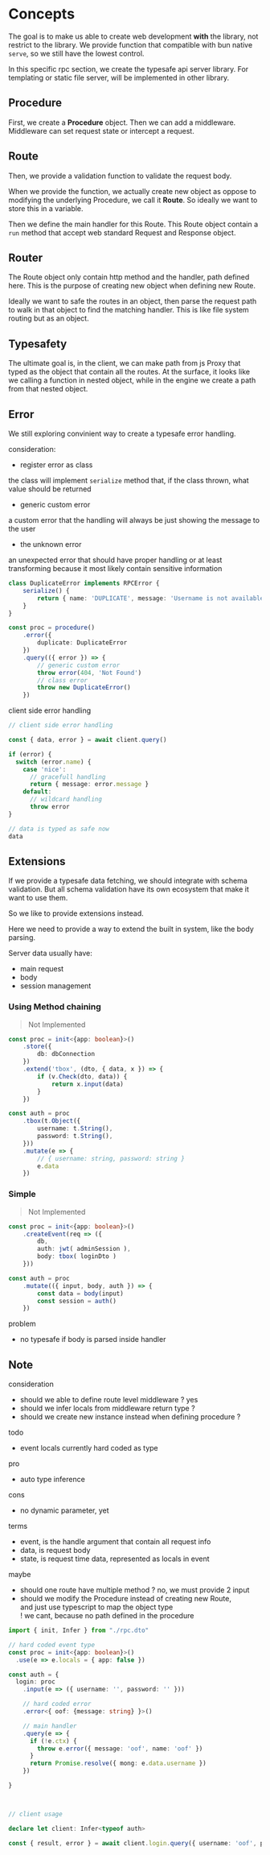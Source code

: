
# Concepts

The goal is to make us able to create web development **with** the library,
not restrict to the library. We provide function that compatible with bun
native `serve`, so we still have the lowest control.

In this specific rpc section, we create the typesafe api server library.
For templating or static file server, will be implemented in other library.

## Procedure

First, we create a **Procedure** object. Then we can add a middleware.
Middleware can set request state or intercept a request.

## Route

Then, we provide a validation function to validate the request body.

When we provide the function, we actually create new object
as oppose to modifying the underlying Procedure, we call
it **Route**. So ideally we want to store this in a variable.

Then we define the main handler for this Route.
This Route object contain a `run` method that accept
web standard Request and Response object.

## Router

The Route object only contain http method and the handler, path defined
here. This is the purpose of creating new object when defining new Route.

Ideally we want to safe the routes in an object, then parse the request
path to walk in that object to find the matching handler. This is like
file system routing but as an object.

## Typesafety

The ultimate goal is, in the client, we can make path from js Proxy that
typed as the object that contain all the routes. At the surface,
it looks like we calling a function in nested object, while in the engine
we create a path from that nested object.

## Error

We still exploring convinient way to create a typesafe error handling.

consideration:

- register error as class

the class will implement `serialize` method that, if the class thrown,
what value should be returned

- generic custom error

a custom error that the handling will always be just showing the message
to the user

- the unknown error

an unexpected error that should have proper handling or at least transforming
because it most likely contain sensitive information

```ts
class DuplicateError implements RPCError {
    serialize() {
        return { name: 'DUPLICATE', message: 'Username is not available' }
    }
}

const proc = procedure()
    .error({
        duplicate: DuplicateError
    })
    .query(({ error }) => {
        // generic custom error
        throw error(404, 'Not Found')
        // class error
        throw new DuplicateError()
    })

```

client side error handling

```ts
// client side error handling

const { data, error } = await client.query()

if (error) {
  switch (error.name) {
    case 'nice':
      // gracefull handling
      return { message: error.message }
    default:
      // wildcard handling
      throw error
}

// data is typed as safe now
data
```

## Extensions

If we provide a typesafe data fetching, we should integrate with
schema validation. But all schema validation have its own ecosystem
that make it want to use them.

So we like to provide extensions instead.

Here we need to provide a way to extend the built in system, like
the body parsing.

Server data usually have:

- main request
- body
- session management

### Using Method chaining

> Not Implemented

```ts
const proc = init<{app: boolean}>()
    .store({
        db: dbConnection
    })
    .extend('tbox', (dto, { data, x }) => {
        if (v.Check(dto, data)) {
            return x.input(data)
        }
    })

const auth = proc
    .tbox(t.Object({
        username: t.String(),
        password: t.String(),
    }))
    .mutate(e => {
        // { username: string, password: string }
        e.data
    })
```

### Simple

> Not Implemented

```ts
const proc = init<{app: boolean}>()
    .createEvent(req => ({
        db,
        auth: jwt( adminSession ),
        body: tbox( loginDto )
    }))

const auth = proc
    .mutate(({ input, body, auth }) => {
        const data = body(input)
        const session = auth()
    })
```

problem

- no typesafe if body is parsed inside handler

## Note

consideration

- should we able to define route level middleware ? yes
- should we infer locals from middleware return type ?
- should we create new instance instead when defining procedure ?

todo

- event locals currently hard coded as type

pro

- auto type inference

cons

- no dynamic parameter, yet

terms

- event, is the handle argument that contain all request info
- data, is request body
- state, is request time data, represented as locals in event

maybe

- should one route have multiple method ? no, we must provide 2 input
- should we modify the Procedure instead of creating new Route,  
  and just use typescript to map the object type  
  ! we cant, because no path defined in the procedure


```ts
import { init, Infer } from "./rpc.dto"

// hard coded event type
const proc = init<{app: boolean}>()
  .use(e => e.locals = { app: false })

const auth = {
  login: proc
    .input(e => ({ username: '', password: '' }))

    // hard coded error
    .error<{ oof: {message: string} }>()

    // main handler
    .query(e => {
      if (!e.ctx) {
        throw e.error({ message: 'oof', name: 'oof' })
      }
      return Promise.resolve({ mong: e.data.username })
    })

}



// client usage

declare let client: Infer<typeof auth>

const { result, error } = await client.login.query({ username: 'oof', password: 'nice' })
```




